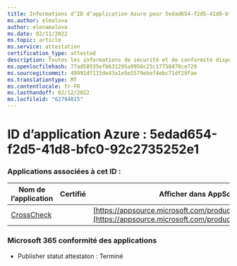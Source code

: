 ```yaml
---
title: Informations d’ID d’application Azure pour 5edad654-f2d5-41d8-bfc0-92c2735252e1
ms.author: elmalova
author: elenamalova
ms.date: 02/11/2022
ms.topic: article
ms.service: attestation
certification_type: attested
description: Toutes les informations de sécurité et de conformité disponibles pour 5edad654-f2d5-41d8-bfc0-92c2735252e1.
ms.openlocfilehash: 77ad58535efb631295a9956c25c17758478ce729
ms.sourcegitcommit: 49991df115de43a1e5e5579ebef4ebc71df29fae
ms.translationtype: MT
ms.contentlocale: fr-FR
ms.lasthandoff: 02/12/2022
ms.locfileid: "62794015"
---
```

# <a name="azure-app-id-5edad654-f2d5-41d8-bfc0-92c2735252e1"></a>ID d’application Azure : 5edad654-f2d5-41d8-bfc0-92c2735252e1


### <a name="apps-associated-with-this-id"></a>Applications associées à cet ID :
| **Nom de l’application** | **Certifié** | **Afficher dans AppSource** |
|--------------|---------------|-----------------------|
| [CrossCheck](https://docs.microsoft.com/microsoft-365-app-certification/forward/WA200003198) |  | [https://appsource.microsoft.com/product/office/WA200003198](https://appsource.microsoft.com/product/office/WA200003198) |

### <a name="microsoft-365-app-compliance-status"></a>Microsoft 365 conformité des applications
- Publisher statut attestaton : Terminé
